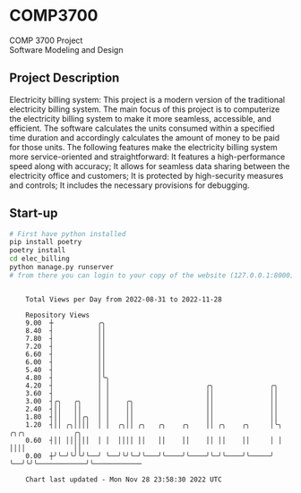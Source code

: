 # COMP3700
COMP 3700 Project  
Software Modeling and Design
## Project Description
Electricity billing system: This project is a modern version of the traditional electricity billing system. The main focus of this project is to computerize the electricity billing system to make it more seamless, accessible, and efficient. The software calculates the units consumed within a specified time duration and accordingly calculates the amount of money to be paid for those units. The following features make the electricity billing system more service-oriented and straightforward: It features a high-performance speed along with accuracy; It allows for seamless data sharing between the electricity office and customers; It is protected by high-security measures and controls; It includes the necessary provisions for debugging.

## Start-up
```bash
# First have python installed
pip install poetry
poetry install
cd elec_billing
python manage.py runserver
# from there you can login to your copy of the website (127.0.0.1:8000), default creds are admin/admin
```

```

    Total Views per Day from 2022-08-31 to 2022-11-28

    Repository Views
    9.00  ┼           ╭╮
    8.40  ┤           ││
    7.80  ┤           ││
    7.20  ┤           ││
    6.60  ┤           ││
    6.00  ┤           ││
    5.40  ┤           ││
    4.80  ┤           │╰╮
    4.20  ┤           │ │                        ╭╮              ╭╮
    3.60  ┤           │ │                        ││              ││
    3.00  ┤╭╮   ╭╮    │ │    ╭╮                  ││              ││
    2.40  ┤││   ││    │ │    ││                  ││              ││
    1.80  ┤││   ││╭╮  │ │    ││                  ││              ││
    1.20  ┤││ ╭╮││││  │ │  ╭╮││ ╭╮   ╭╮    ╭╮    ││ ╭╮    ╭╮     │╰╮  ╭╮╭╮            ╭╮
    0.60  ┤││ ││││││  │ │  ││││ ││   ││    ││    ││ ││    ││     │ │  ││││            ││
    0.00  ┼╯╰─╯╰╯╰╯╰──╯ ╰──╯╰╯╰─╯╰───╯╰────╯╰────╯╰─╯╰────╯╰─────╯ ╰──╯╰╯╰────────────╯╰────────────

    Chart last updated - Mon Nov 28 23:58:30 2022 UTC
    
```
